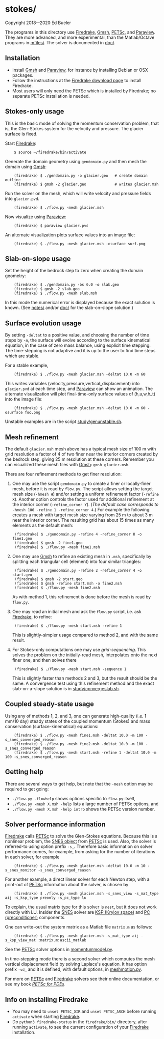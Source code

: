 stokes/
=======

Copyright 2018--2020 Ed Bueler

The programs in this directory use [Firedrake](https://www.firedrakeproject.org/), [Gmsh](http://gmsh.info/), [PETSc](http://www.mcs.anl.gov/petsc/), and [Paraview](https://www.paraview.org/).  They are more advanced, and more experimental, than the Matlab/Octave programs in [mfiles/](../mfiles/).  The solver is documented in [doc/](doc/).

Installation
------------

  * Install [Gmsh](http://gmsh.info/) and [Paraview](https://www.paraview.org/),
    for instance by installing Debian or OSX packages.
  * Follow the instructions at the
    [Firedrake download page](https://www.firedrakeproject.org/download.html)
    to install Firedrake.
  * Most users will only need the PETSc which is installed by Firedrake; no
    separate PETSc installation is needed.

Stokes-only usage
-----------------

This is the basic mode of solving the momentum conservation problem, that is, the Glen-Stokes system for the velocity and pressure.  The glacier surface is fixed.

Start [Firedrake](https://www.firedrakeproject.org/):

        $ source ~/firedrake/bin/activate

Generate the domain geometry using `gendomain.py` and then mesh the domain using [Gmsh](http://gmsh.info/):

        (firedrake) $ ./gendomain.py -o glacier.geo   # create domain outline
        (firedrake) $ gmsh -2 glacier.geo             # writes glacier.msh

Run the solver on the mesh, which will write velocity and pressure fields into `glacier.pvd`.

        (firedrake) $ ./flow.py -mesh glacier.msh

Now visualize using [Paraview](https://www.paraview.org/):

        (firedrake) $ paraview glacier.pvd

An alternate visualization plots surface values into an image file:

        (firedrake) $ ./flow.py -mesh glacier.msh -osurface surf.png

Slab-on-slope usage
-------------------

Set the height of the bedrock step to zero when creating the domain geometry:

        (firedrake) $ ./gendomain.py -bs 0.0 -o slab.geo
        (firedrake) $ gmsh -2 slab.geo
        (firedrake) $ ./flow.py -mesh slab.msh

In this mode the numerical error is displayed because the exact solution is known.  (See [notes/](../notes/) and/or [doc/](doc/) for the slab-on-slope solution.)

Surface evolution usage
-----------------------

By setting `-deltat` to a positive value, and choosing the number of time steps by `-m`, the surface will evolve according to the surface kinematical equation, in the case of zero mass balance, using explicit time stepping.  The time-stepping is not adaptive and it is up to the user to find time steps which are stable.

For a stable example,

        (firedrake) $ ./flow.py -mesh glacier.msh -deltat 10.0 -m 60

This writes variables (velocity,pressure,vertical\_displacement) into `glacier.pvd` at each time step, and [Paraview](https://www.paraview.org/) can show an animation.  The alternate visualization will plot final-time-only surface values of (h,u,w,h_t) into the image file:

        (firedrake) $ ./flow.py -mesh glacier.msh -deltat 10.0 -m 60 -osurface foo.png

Unstable examples are in the script [study/genunstable.sh](study/genunstable.sh).

Mesh refinement
---------------

The default `glacier.msh` mesh above has a typical mesh size of 100 m with grid resolution a factor of 4 of two finer near the interior corners created by the bedrock step, giving 25 m resolution at these corners.  Remember you can visualized these mesh files with [Gmsh](http://gmsh.info/): `gmsh glacier.msh`.

There are four refinement methods to get finer resolution:

1. One may use the script `gendomain.py` to create a finer or locally-finer mesh, before it is read by `flow.py`.  The script allows setting the target mesh size (`-hmesh H`) and/or setting a uniform refinement factor (`-refine X`).  Another option controls the factor used for additional refinement at the interior corner (`-refine_corner Y`).  (_The default case corresponds to_ `-hmesh 100 -refine 1 -refine_corner 4`.)  For example the following creates a mesh with target mesh size varying from 25 m to about 3 m near the interior corner.  The resulting grid has about 15 times as many elements as the default mesh:

        (firedrake) $ ./gendomain.py -refine 4 -refine_corner 8 -o fine1.geo
        (firedrake) $ gmsh -2 fine1.geo
        (firedrake) $ ./flow.py -mesh fine1.msh

2. One may use [Gmsh](http://gmsh.info/) to refine an existing mesh in `.msh`, specifically by splitting each triangular cell (element) into four similar triangles:

        (firedrake) $ ./gendomain.py -refine 2 -refine_corner 4 -o start.geo
        (firedrake) $ gmsh -2 start.geo
        (firedrake) $ gmsh -refine start.msh -o fine2.msh
        (firedrake) $ ./flow.py -mesh fine2.msh

    As with method 1, this refinement is done before the mesh is read by `flow.py`.

3. One may read an initial mesh and ask the `flow.py` script, i.e. ask [Firedrake](https://www.firedrakeproject.org/), to refine:

        (firedrake) $ ./flow.py -mesh start.msh -refine 1

    This is slightly-simpler usage compared to method 2, and with the same result.

4. For Stokes-only computations one may use _grid-sequencing_.  This solves the problem on the initially-read mesh, interpolates onto the next finer one, and then solves there

        (firedrake) $ ./flow.py -mesh start.msh -sequence 1

    This is slightly faster than methods 2 and 3, but the result should be the same.  A convergence test using this refinement method and the exact slab-on-a-slope solution is in [study/convergeslab.sh](study/convergeslab.sh).

Coupled steady-state usage
--------------------------

Using any of methods 1, 2, and 3, one can generate high-quality (i.e. 1 mm/10 day) steady states of the coupled momentum (Stokes) and mass conservation (surface-kinematical) equations:

        (firedrake) $ ./flow.py -mesh fine1.msh -deltat 10.0 -m 100 -s_snes_converged_reason
        (firedrake) $ ./flow.py -mesh fine2.msh -deltat 10.0 -m 100 -s_snes_converged_reason
        (firedrake) $ ./flow.py -mesh start.msh -refine 1 -deltat 10.0 -m 100 -s_snes_converged_reason

Getting help
------------

There are several ways to get help, but note that the `-mesh` option may be
required to get going:

  * `./flow.py -flowhelp` shows options specific to `flow.py` itself,
  * `./flow.py -mesh X.msh -help` lists a large number of PETSc options, and
  * `./flow.py -mesh X.msh -help intro` shows the PETSc version number.

Solver performance information
------------------------------

[Firedrake](https://www.firedrakeproject.org/) calls [PETSc](http://www.mcs.anl.gov/petsc/) to solve the Glen-Stokes equations.  Because this is a nonlinear problem, the [SNES object](https://www.mcs.anl.gov/petsc/petsc-current/docs/manualpages/SNES/index.html) from [PETSc](http://www.mcs.anl.gov/petsc/) is used.  Also, the solver is referred-to using option prefix `-s_`.  Therefore basic information on solver performance comes, for example, from asking for the number of iterations in each solver, for example

        (firedrake) $ ./flow.py -mesh glacier.msh -deltat 10.0 -m 10 -s_snes_monitor -s_snes_converged_reason

For another example, a direct linear solver for each Newton step, with a print-out of [PETSc](http://www.mcs.anl.gov/petsc/) information about the solver, is chosen by

        (firedrake) $ ./flow.py -mesh glacier.msh -s_snes_view -s_mat_type aij -s_ksp_type preonly -s_pc_type lu

To explain, the usual matrix type for this solver is `nest`, but it does not work directly with LU.  Insider the [SNES](https://www.mcs.anl.gov/petsc/petsc-current/docs/manualpages/SNES/index.html) solver are [KSP (Krylov space)](https://www.mcs.anl.gov/petsc/petsc-current/docs/manualpages/KSP/index.html) and [PC (preconditioner)](https://www.mcs.anl.gov/petsc/petsc-current/docs/manualpages/PC/index.html) components.

One can write-out the system matrix as a Matlab file `matrix.m` as follows:

        (firedrake) $ ./flow.py -mesh glacier.msh -s_mat_type aij -s_ksp_view_mat :matrix.m:ascii_matlab

See the [PETSc](http://www.mcs.anl.gov/petsc/) solver options in [momentummodel.py](momentummodel.py).

In time-stepping mode there is a second solver which computes the mesh vertical displacement field by solving Laplace's equation.  It has option prefix `-vd_` and it is defined, with default options, in [meshmotion.py](meshmotion.py).

For more on [PETSc](http://www.mcs.anl.gov/petsc/) and [Firedrake](https://www.firedrakeproject.org/) solvers see their online documentation, or see my book [_PETSc for PDEs_](https://github.com/bueler/p4pdes).

Info on installing Firedrake
-----------------------

  * You may need to `unset PETSC_DIR` and `unset PETSC_ARCH` before running `activate` when starting [Firedrake](https://www.firedrakeproject.org/).
  * Do `python3 firedrake-status` in the `firedrake/bin/` directory, after running `activate`, to see the current configuration of your [Firedrake](https://www.firedrakeproject.org/) installation.

